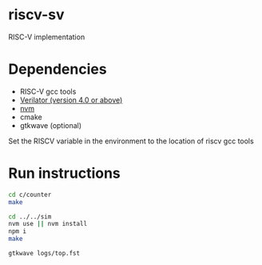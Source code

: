 # riscv-sv
RISC-V implementation

# Dependencies
- RISC-V gcc tools
- [Verilator (version 4.0 or above)](https://www.veripool.org/projects/verilator/wiki/Installing)
- [nvm](https://github.com/creationix/nvm)
- cmake
- gtkwave (optional)

Set the RISCV variable in the environment to the location of riscv gcc tools

# Run instructions
```bash
cd c/counter
make

cd ../../sim
nvm use || nvm install
npm i
make

gtkwave logs/top.fst
```
